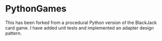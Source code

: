 # PythonGames

This has been forked from a procedural Python version of the BlackJack card game. I have added unit tests and implemented an adapter design pattern.

